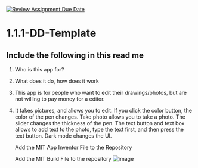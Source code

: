 [![Review Assignment Due Date](https://classroom.github.com/assets/deadline-readme-button-22041afd0340ce965d47ae6ef1cefeee28c7c493a6346c4f15d667ab976d596c.svg)](https://classroom.github.com/a/KZRgrbJa)
# 1.1.1-DD-Template

## Include the following in this read me
1. Who is this app for?
2. What does it do, how does it work

1. This app is for people who want to edit their drawings/photos, but are not willing to pay money for a editor.
   
2. It takes pictures, and allows you to edit. If you click the color button, the color of the pen changes. Take photo allows you to take a photo. The slider changes the thickness of the pen. The text button and text box allows to add text to the photo, type the text first, and then press the text button. Dark mode changes the UI.

   Add the MIT App Inventor File to the Repository

   Add the MIT Build File to the repository
   ![image](https://github.com/user-attachments/assets/be45fa0f-57c2-408c-97dc-2e61eebf5987)
